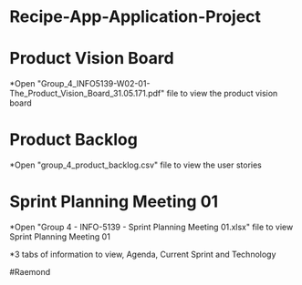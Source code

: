 # Recipe-App-Application-Project

# Product Vision Board

*Open "Group_4_INFO5139-W02-01-The_Product_Vision_Board_31.05.171.pdf" file to view the product vision board

# Product Backlog

*Open "group_4_product_backlog.csv" file to view the user stories

# Sprint Planning Meeting 01

*Open "Group 4 - INFO-5139 - Sprint Planning Meeting 01.xlsx" file to view Sprint Planning Meeting 01

*3 tabs of information to view, Agenda, Current Sprint and Technology


#Raemond 

